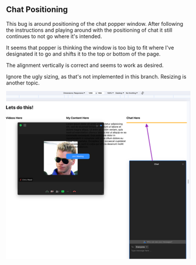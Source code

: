 ## Chat Positioning

This bug is around positioning of the chat popper window.  After following the instructions and playing around with the positioning of chat it still continues to not go where it's intended.

It seems that popper is thinking the window is too big to fit where I've designated it to go and shifts it to the top or bottom of the page.

The alignment vertically is correct and seems to work as desired.

Ignore the ugly sizing, as that's not implemented in this branch.  Resizing is another topic.

![Actual.png](Actual.png)
